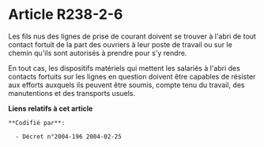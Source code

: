 # Article R238-2-6

Les fils nus des lignes de prise de courant doivent se trouver à l'abri de tout contact fortuit de la part des ouvriers à
leur poste de travail ou sur le chemin qu'ils sont autorisés à prendre pour s'y rendre.

En tout cas, les dispositifs matériels qui mettent les salariés à l'abri des contacts fortuits sur les lignes en question
doivent être capables de résister aux efforts auxquels ils peuvent être soumis, compte tenu du travail, des manutentions et
des transports usuels.

**Liens relatifs à cet article**

	**Codifié par**:

	  - Décret n°2004-196 2004-02-25
